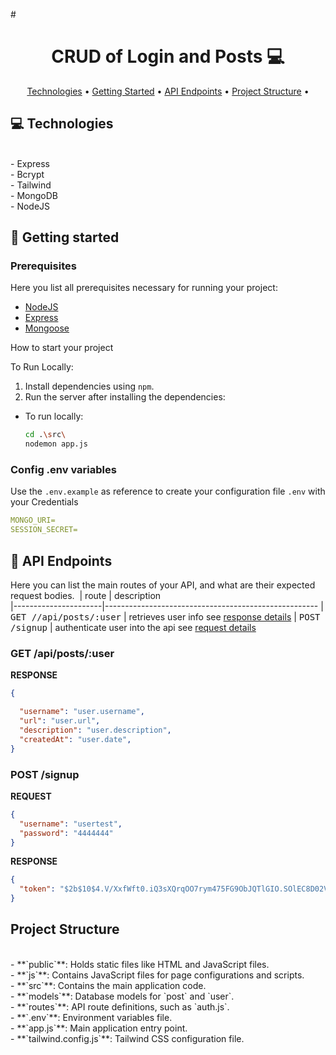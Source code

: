 #<h1 align="center" style="font-weight: bold;">CRUD of Login and Posts 💻</h1>

<p align="center">
 <a href="#tech">Technologies</a> • 
 <a href="#started">Getting Started</a> • 
 <a href="#routes">API Endpoints</a> •
 <a href="#structure">Project Structure</a> •
</p>



<h2 id="tech">💻 Technologies</h2>
<br>- Express
<br>- Bcrypt
<br>- Tailwind
<br>- MongoDB
<br>- NodeJS

<h2 id="started">🚀 Getting started</h2>
<h3>Prerequisites</h3>

Here you list all prerequisites necessary for running your project:

- [NodeJS](https://github.com/)
- [Express](https://www.npmjs.com/package/express)
- [Mongoose](https://www.npmjs.com/package/mongoose)

How to start your project


To Run Locally:
1. Install dependencies using `npm`.
2. Run the server after installing the dependencies:

- To run locally:
     ```bash
     cd .\src\
     nodemon app.js
     ```


<h3>Config .env variables</h2>

Use the `.env.example` as reference to create your configuration file `.env` with your Credentials

```yaml
MONGO_URI=
SESSION_SECRET=
```

<h2 id="routes">📍 API Endpoints</h2>

Here you can list the main routes of your API, and what are their expected request bodies.
​
| route               | description                                          
|----------------------|-----------------------------------------------------
| <kbd>GET //api/posts/:user</kbd>     | retrieves user info see [response details](#get-auth-detail)
| <kbd>POST /signup</kbd>     | authenticate user into the api see [request details](#post-auth-detail)

<h3 id="get-auth-detail">GET /api/posts/:user</h3>

**RESPONSE**
```json
{

  "username": "user.username",
  "url": "user.url",
  "description": "user.description",
  "createdAt": "user.date",
}
```

<h3 id="post-auth-detail">POST /signup</h3>

**REQUEST**
```json
{
  "username": "usertest",
  "password": "4444444"
}
```

**RESPONSE**
```json
{
  "token": "$2b$10$4.V/XxfWft0.iQ3sXQrqOO7rym475FG9ObJQTlGIO.SOlEC8D02Vi"
}
```

<h2 id='structure'>Project Structure </h2>
<br>- **`public`**: Holds static files like HTML and JavaScript files.
 <br> - **`js`**: Contains JavaScript files for page configurations and scripts.
<br>- **`src`**: Contains the main application code.
 <br> - **`models`**: Database models for `post` and `user`.
<br>  - **`routes`**: API route definitions, such as `auth.js`.
<br>- **`.env`**: Environment variables file.
<br>- **`app.js`**: Main application entry point.
<br>- **`tailwind.config.js`**: Tailwind CSS configuration file.

